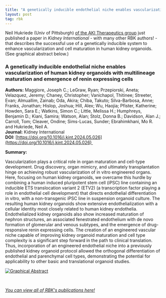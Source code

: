 ```yaml
---
title: "A genetically inducible endothelial niche enables vascularization of human kidney organoids with multilineage maturation and emergence of renin expressing cells (Neil Hukriede, Univ of Pitt)"
layout: post
tag: rbk
---
```


Neil Hukriede (Univ of Pittsburgh) [of the AKI Therapeutics group](https://www.atlas-d2k.org/rebuildingakidney/projects/aki-therapeutics/) just published a paper in *Kidney International* - with many other RBK authors! - that describes the successful use of a genetically inducible system to enhance vascularization and cell maturation in human kidney organoids. (See graphical abstract below.)

### A genetically inducible endothelial niche enables vascularization of human kidney organoids with multilineage maturation and emergence of renin expressing cells

**Authors:** Maggiore, Joseph C.; LeGraw, Ryan; Przepiorski, Aneta; Velazquez, Jeremy; Chaney, Christopher; Vanichapol, Thitinee; Streeter, Evan; Almuallim, Zainab; Oda, Akira; Chiba, Takuto; Silva-Barbosa, Anne; Franks, Jonathan; Hislop, Joshua; Hill, Alex; Wu, Haojia; Pfister, Katherine; Howden, Sara E.; Watkins, Simon C.; Little, Melissa H.; Humphreys, Benjamin D.; Kiani, Samira; Watson, Alan; Stolz, Donna B.; Davidson, Alan J.; Carroll, Tom; Cleaver, Ondine; Sims-Lucas, Sunder; Ebrahimkhani, Mo R. and Hukriede, Neil A.<br/>
**Journal:** Kidney International<br/>
**DOI:** [https://doi.org/10.1016/j.kint.2024.05.026](https://doi.org/10.1016/j.kint.2024.05.026) 

**Summary:** 

Vascularization plays a critical role in organ maturation and cell-type development. Drug discovery, organ mimicry, and ultimately transplantation hinge on achieving robust vascularization of in vitro engineered organs. Here, focusing on human kidney organoids, we overcame this hurdle by combining a human induced pluripotent stem cell (iPSC) line containing an inducible ETS translocation variant 2 (ETV2) (a transcription factor playing a role in endothelial cell development) that directs endothelial differentiation in vitro, with a non-transgenic iPSC line in suspension organoid culture. The resulting human kidney organoids show extensive endothelialization with a cellular identity most closely related to human kidney endothelia. Endothelialized kidney organoids also show increased maturation of nephron structures, an associated fenestrated endothelium with de novo formation of glomerular and venous subtypes, and the emergence of drug-responsive renin expressing cells. The creation of an engineered vascular niche capable of improving kidney organoid maturation and cell type complexity is a significant step forward in the path to clinical translation. Thus, incorporation of an engineered endothelial niche into a previously published kidney organoid protocol allowed the orthogonal differentiation of endothelial and parenchymal cell types, demonstrating the potential for applicability to other basic and translational organoid studies.
<br/>

[![Graphical Abstract](https://www.kidney-international.org/cms/attachment/2dc808f4-b850-4b4f-a935-02998bba70ab/ga1.jpg "enter image title here")](https://www.kidney-international.org/cms/attachment/f64812a3-40d4-4afb-a4d0-9463496a1e37/ga1_lrg.jpg)

<br/>

[*You can view all of RBK's publications here!*](/chaise/recordset/#2/Common:Publication/*::facets::N4IghgdgJiBcDaoDOB7ArgJwMYFM6JHQBcAjdafEAYRQFtaUIQAaEABTRIBsBLLMIj0YB9GhFQZBaWsIBmAaxwBPEAF0AvqwBKASQAia1lgAWKPjiSUAigFoAzAGkArABY16jUA@sort(Year::desc::,Month::desc::,RID::desc::))
